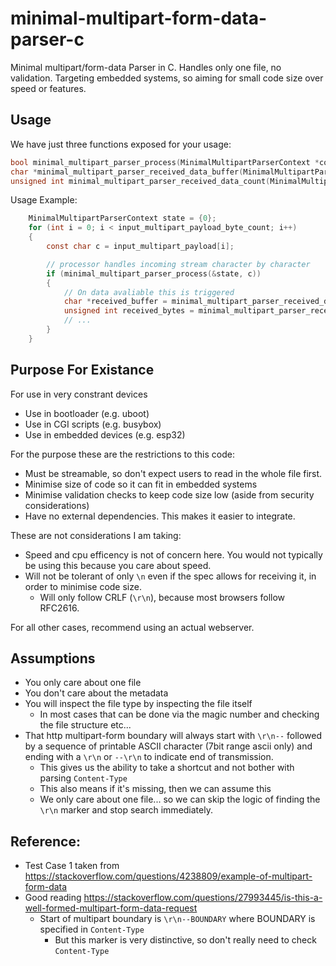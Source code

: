 # minimal-multipart-form-data-parser-c
Minimal multipart/form-data Parser in C. Handles only one file, no validation.
Targeting embedded systems, so aiming for small code size over speed or features.

## Usage

We have just three functions exposed for your usage:

```c
bool minimal_multipart_parser_process(MinimalMultipartParserContext *context, const char c);
char *minimal_multipart_parser_received_data_buffer(MinimalMultipartParserContext *context);
unsigned int minimal_multipart_parser_received_data_count(MinimalMultipartParserContext *context);
```

Usage Example:

```c
    MinimalMultipartParserContext state = {0};
    for (int i = 0; i < input_multipart_payload_byte_count; i++)
    {
        const char c = input_multipart_payload[i];

        // processor handles incoming stream character by character
        if (minimal_multipart_parser_process(&state, c))
        {
            // On data avaliable this is triggered
            char *received_buffer = minimal_multipart_parser_received_data_buffer(&state);
            unsigned int received_bytes = minimal_multipart_parser_received_data_count(&state);
            // ... 
        }
    }
```

## Purpose For Existance

For use in very constrant devices

* Use in bootloader (e.g. uboot)
* Use in CGI scripts (e.g. busybox)
* Use in embedded devices (e.g. esp32)

For the purpose these are the restrictions to this code:

* Must be streamable, so don't expect users to read in the whole file first.
* Minimise size of code so it can fit in embedded systems
* Minimise validation checks to keep code size low (aside from security considerations)
* Have no external dependencies. This makes it easier to integrate.

These are not considerations I am taking:

* Speed and cpu efficency is not of concern here. You would not typically be using this because you care about speed.
* Will not be tolerant of only `\n` even if the spec allows for receiving it, in order to minimise code size. 
    - Will only follow CRLF (`\r\n`), because most browsers follow RFC2616.

For all other cases, recommend using an actual webserver.

## Assumptions

* You only care about one file
* You don't care about the metadata
* You will inspect the file type by inspecting the file itself
    - In most cases that can be done via the magic number and checking the file structure etc...
* That http multipart-form boundary will always start with `\r\n--` followed by a sequence of printable ASCII character (7bit range ascii only) and ending with a `\r\n` or `--\r\n` to indicate end of transmission.
    - This gives us the ability to take a shortcut and not bother with parsing `Content-Type`
    - This also means if it's missing, then we can assume this
    - We only care about one file... so we can skip the logic of finding the `\r\n` marker and stop search immediately.

## Reference:

* Test Case 1 taken from <https://stackoverflow.com/questions/4238809/example-of-multipart-form-data>
* Good reading <https://stackoverflow.com/questions/27993445/is-this-a-well-formed-multipart-form-data-request>
    - Start of multipart boundary is `\r\n--BOUNDARY` where BOUNDARY is specified in `Content-Type`
        - But this marker is very distinctive, so don't really need to check `Content-Type`

